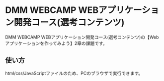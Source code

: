 # DMM WEBCAMP WEBアプリケーション開発コース(選考コンテンツ)
DMM WEBCAMP WEBアプリケーション開発コース(選考コンテンツ)の【Webアプリケーションを作ってみよう】2章の課題です。
## 使い方
html/css/JavaScriptファイルのため、PCのブラウザで実行できます。
